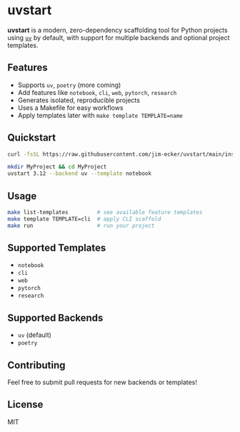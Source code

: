 # uvstart

**uvstart** is a modern, zero-dependency scaffolding tool for Python projects using [`uv`](https://astral.sh/uv) by default, with support for multiple backends and optional project templates.

##  Features

-  Supports `uv`, `poetry` (more coming)
-  Add features like `notebook`, `cli`, `web`, `pytorch`, `research`
-  Generates isolated, reproducible projects
-  Uses a Makefile for easy workflows
-  Apply templates later with `make template TEMPLATE=name`

##  Quickstart

```bash
curl -fsSL https://raw.githubusercontent.com/jim-ecker/uvstart/main/installer.sh | bash

mkdir MyProject && cd MyProject
uvstart 3.12 --backend uv --template notebook
```

##  Usage

```bash
make list-templates         # see available feature templates
make template TEMPLATE=cli  # apply CLI scaffold
make run                    # run your project
```

##  Supported Templates

- `notebook`
- `cli`
- `web`
- `pytorch`
- `research`

##  Supported Backends

- `uv` (default)
- `poetry`

##  Contributing

Feel free to submit pull requests for new backends or templates!

##  License

MIT
